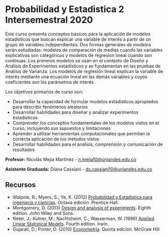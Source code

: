 # Probabilidad y Estadistica 2 Intersemestral 2020

Este curso presenta conceptos básicos para la aplicación de modelos estadísticos que buscan explicar una variable de interés a partir de un grupo de variables independientes. Dos formas generales de modelos serán estudiadas: modelos de comparación de medias cuando las variables explicativas son categóricas y modelos de regresión lineal cuando son continuas. Los primeros modelos se usan en el contexto de Diseño y Análisis de Experimentos estadísticos y se fundamentan en las pruebas de Análisis de Varianza. Los modelos de regresión lineal explican la variable de interés mediante una ecuación lineal en las demás variables y cuyos coeficientes son los parámetros de interés. 

Los objetivos primarios de curso son: 
* Desarrollar la capacidad de formular modelos estadísticos apropiados para describir fenómenos aleatorios
* Desarrollar habilidades para diseñar y analizar experimentos estadísticos 
* Comprender los conceptos fundamentales de los modelos vistos en el curso, incluyendo sus supuestos y limitaciones
* Aprender a utilizar herramientas computacionales que permitan la correcta aplicación de los métodos vistos 
* Desarrollar habilidades para el análisis, comprensión y comunicación de resultados 

**Profesor:** Nicolás Mejía Martínez - n.mejia10@uniandes.edu.co

**Asistente Graduada:** Diana Cassiani - ds.cassiani10@uniandes.edu.co

## Recursos
* Walpole, R.; Myers, S.; Ye, K. (2012) [Probabilidad y Estadística para ingeniería y ciencias](https://vereniciafunez94hotmail.files.wordpress.com/2014/08/8va-probabilidad-y-estadistica-para-ingenier-walpole_8.pdf). Octava edición. Prentice Hall. 
* Montgomery, D. (2013) [Design and analysis of experiments](http://faculty.business.utsa.edu/manderso/STA4723/readings/Douglas-C.-Montgomery-Design-and-Analysis-of-Experiments-Wiley-2012.pdf). Eighth edition. John Wiley and Sons. 
* Neter, J.; Kutner, M.; Nachtsheim, C.; Wasserman, W. (1996) [Applied Linear Statistical Models](http://users.stat.ufl.edu/~rohitpatra/4210/KNNL.pdf). Fourth edition. Irwin. 
* Gujarati, D.; Porter, D. (2010) [Econometría](https://www.academia.edu/33064534/Gujarati_-_Econometría_-_5ta_Edición.pdf). Quinta edición. McGraw Hill 

